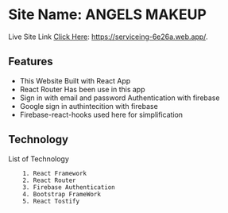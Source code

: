 # Site Name: ANGELS MAKEUP

Live Site Link [Click Here](https://serviceing-6e26a.web.app/): https://serviceing-6e26a.web.app/.

## Features 
* This Website Built with React App
* React Router Has been use in this app
* Sign in with email and password Authentication with firebase
* Google sign in authintecition with firebase
* Firebase-react-hooks used here for simplification

## Technology 
List of Technology

        1. React Framework
        2. React Router
        3. Firebase Authentication
        4. Bootstrap FrameWork
        5. React Tostify
